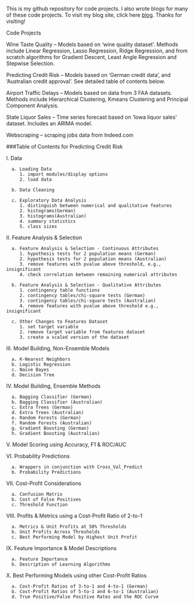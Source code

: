 
This is my github repository for code projects.  I also wrote blogs for many of these code projects.  To visit my blog site, click here [blog](https://peterco877.github.io/).  Thanks for visiting!   

Code Projects

Wine Taste Quality – Models based on ‘wine quality dataset’.  Methods include Linear Regression, Lasso Regression, Ridge Regression, and from scratch algorithms for Gradient Descent, Least Angle Regression and Stepwise Selection.  

Predicting Credit Risk – Models based on ‘German credit data’, and ‘Australian credit approval’.  See detailed table of contents below.  

Airport Traffic Delays – Models based on data from 3 FAA datasets.  Methods include Hierarchical Clustering, Kmeans Clustering and Principal Component Analysis.

State Liquor Sales – Time series forecast based on 'Iowa liquor sales' dataset.  Includes an ARIMA model.

Webscraping – scraping jobs data from Indeed.com 


###Table of Contents for Predicting Credit Risk

I.    Data

      a. Loading Data
         1. import modules/display options
         2. load data

      b. Data Cleaning
      
      c. Exploratory Data Analysis
         1. distinguish between numerical and qualitative features
         2. histograms(German)
         3. histograms(Australian)
         4. summary statistics
         5. class sizes

II.   Feature Analysis & Selection 

      a. Feature Analysis & Selection - Continuous Attributes                             
         1. hypothesis tests for 2 population means (German)                
         2. hypothesis tests for 2 population means (Australian)             
         3. remove features with pvalue above threshold, e.g., insignificant 
         4. check correlation between remaining numerical attributes        

      b. Feature Analysis & Selection - Qualitative Attributes              
         1. contingency table functions                                     
         2. contingency tables/chi-square tests (German)                    
         3. contingency tables/chi-square tests (Australian)                 
         4. remove features with pvalue above threshold e.g., insignificant 
      
      c. Other Changes to Features Dataset                                  
         1. set target variable                                             
         2. remove target variable from features dataset                    
         3. create a scaled version of the dataset                          

III.  Model Building, Non-Ensemble Models 

      a. K-Nearest Neighbors                                                
      b. Logistic Regression                                                
      c. Naive Bayes                                                        
      d. Decision Tree                                                      
        
IV.   Model Building, Ensemble Methods

      a. Bagging Classifier (German)                                        
      b. Bagging Classifier (Australian)                                     
      c. Extra Trees (German)                                               
      d. Extra Trees (Australian)                                            
      e. Random Forests (German)                                            
      f. Random Forests (Australian)                                        
      g. Gradient Boosting (German)                                         
      h. Gradient Boosting (Australian)                                      
     
V.    Model Scoring using Accuracy, F1 & ROC/AUC                                                     
 
VI.   Probability Predictions 

      a. Wrappers in conjunction with Cross_Val_Predict                               
      b. Probability Predictions                                            
    
VII.  Cost-Profit Considerations

      a. Confusion Matrix                                                                 
      b. Cost of False Positives                                            
      c. Threshold Function                                                 
          
VIII. Profits & Metrics using a Cost-Profit Ratio of 2-to-1

      a. Metrics & Unit Profits at 50% Thresholds                           
      b. Unit Profits Across Thresholds                                     
      c. Best Performing Model by Highest Unit Profit                       

IX.   Feature Importance & Model Descriptions

      a. Feature Importance                                                 
      b. Description of Learning Algorithms                                 

X.    Best Performing Models using other Cost-Profit Ratios

      a. Cost-Profit Ratios of 3-to-1 and 4-to-1 (German) 
      b. Cost-Profit Ratios of 5-to-1 and 6-to-1 (Australian)
      d. True Positive/False Positive Rates and the ROC Curve


